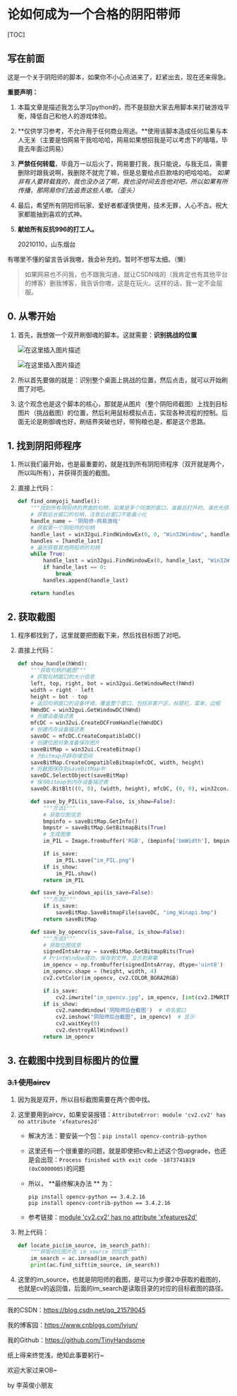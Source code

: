 # 论如何成为一个合格的阴阳带师

[TOC]

## 写在前面

这是一个关于阴阳师的脚本，如果你不小心点进来了，赶紧出去，现在还来得急。

**重要声明：**

1. 本篇文章是描述我怎么学习python的，而不是鼓励大家去用脚本来打破游戏平衡，降低自己和他人的游戏体验。

2. **仅供学习参考，不允许用于任何商业用途。**使用该脚本造成任何后果与本人无关（主要是怕网易干我哈哈哈，网易如果想招我是可以考虑下的嘻嘻，毕竟去年面过网易）

3. **严禁任何转载**，毕竟万一以后火了，网易要打我，我只能说，与我无瓜，需要删除时跟我说啊，我删除不就完了嘛，但是总要给点巨款啥的吧哈哈哈。 *如果非有人要转载我的，我也没办法了啊，我也没时间去告他对吧，所以如果有所传播，那网易你们去追责这些人嗷。（歪头）*

4. 最后，希望所有阴阳师玩家、爱好者都谨慎使用，技术无罪，人心不古。祝大家都能抽到喜欢的式神。

5. **献给所有反抗996的打工人。**

   20210110，山东烟台

有哪里不懂的留言告诉我嗷，我会补充的。暂时不想写太细。（懒）

> 如果网易也不问我，也不跟我沟通，就让CSDN啥的（我肯定也有其他平台的博客）删我博客，我告诉你嗷，这是在玩火。这样的话，我一定不会屈服。

## 0. 从零开始

1. 首先，我想做一个双开刷御魂的脚本。这就需要：**识别挑战的位置**

   ![在这里插入图片描述](https://img-blog.csdnimg.cn/20210110081703644.jpg?x-oss-process=image/watermark,type_ZmFuZ3poZW5naGVpdGk,shadow_10,text_aHR0cHM6Ly9ibG9nLmNzZG4ubmV0L3FxXzIxNTc5MDQ1,size_16,color_FFFFFF,t_70#pic_center)

   ![在这里插入图片描述](https://img-blog.csdnimg.cn/20210110081434203.png)

2. 所以首先要做的就是：识别整个桌面上挑战的位置，然后点击，就可以开始刷图了对吧。

3. 这个观念也是这个脚本的核心，那就是从图片（整个阴阳师截图）上找到目标图片（挑战截图）的位置，然后利用鼠标模拟点击，实现各种流程的控制。后面无论是刷御魂也好，刷结界突破也好，带狗粮也是，都是这个思路。

## 1. 找到阴阳师程序

1. 所以我们最开始，也是最重要的，就是找到所有阴阳师程序（双开就是两个，所以叫所有），并获得页面的截图。

2. 直接上代码：

   ```python
   def find_onmyoji_handle():
       """找到所有阴阳师的界面的句柄，如果是多个同类的窗口，谁最后打开的，谁优先获取"""
       # 获取后台窗口的句柄，注意后台窗口不能最小化
       handle_name = '阴阳师-网易游戏'
       # 获取第一个阴阳师的句柄
       handle_last = win32gui.FindWindowEx(0, 0, "Win32Window", handle_name)
       handles = [handle_last]
       # 遍历获取其他阴阳师的句柄
       while True:
           handle_last = win32gui.FindWindowEx(0, handle_last, "Win32Window", handle_name)
           if handle_last == 0:
               break
           handles.append(handle_last)
   
       return handles
   ```

## 2. 获取截图

1. 程序都找到了，这里就要把图截下来，然后找目标图了对吧。

2. 直接上代码：

   ```python
   def show_handle(hWnd):
       """获取句柄的截图"""
       # 获取句柄窗口的大小信息
       left, top, right, bot = win32gui.GetWindowRect(hWnd)
       width = right - left
       height = bot - top
       # 返回句柄窗口的设备环境，覆盖整个窗口，包括非客户区，标题栏，菜单，边框
       hWndDC = win32gui.GetWindowDC(hWnd)
       # 创建设备描述表
       mfcDC = win32ui.CreateDCFromHandle(hWndDC)
       # 创建内存设备描述表
       saveDC = mfcDC.CreateCompatibleDC()
       # 创建位图对象准备保存图片
       saveBitMap = win32ui.CreateBitmap()
       # 为bitmap开辟存储空间
       saveBitMap.CreateCompatibleBitmap(mfcDC, width, height)
       # 将截图保存到saveBitMap中
       saveDC.SelectObject(saveBitMap)
       # 保存bitmap到内存设备描述表
       saveDC.BitBlt((0, 0), (width, height), mfcDC, (0, 0), win32con.SRCCOPY)
   
       def save_by_PIL(is_save=False, is_show=False):
           """方法1"""
           # 获取位图信息
           bmpinfo = saveBitMap.GetInfo()
           bmpstr = saveBitMap.GetBitmapBits(True)
           # 生成图像
           im_PIL = Image.frombuffer('RGB', (bmpinfo['bmWidth'], bmpinfo['bmHeight']), bmpstr, 'raw', 'BGRX', 0, 1)
   
           if is_save:
               im_PIL.save("im_PIL.png")
           if is_show:
               im_PIL.show()
           return im_PIL
   
       def save_by_windows_api(is_save=False):
           """方法2"""
           if is_save:
               saveBitMap.SaveBitmapFile(saveDC, "img_Winapi.bmp")
           return saveBitMap
   
       def save_by_opencv(is_save=False, is_show=False):
           """方法3"""
           # 获取位图信息
           signedIntsArray = saveBitMap.GetBitmapBits(True)
           # PrintWindow成功，保存到文件，显示到屏幕
           im_opencv = np.frombuffer(signedIntsArray, dtype='uint8')
           im_opencv.shape = (height, width, 4)
           cv2.cvtColor(im_opencv, cv2.COLOR_BGRA2RGB)
   
           if is_save:
               cv2.imwrite("im_opencv.jpg", im_opencv, [int(cv2.IMWRITE_JPEG_QUALITY), 100])  # 保存
           if is_show:
               cv2.namedWindow('阴阳师后台截图')  # 命名窗口
               cv2.imshow("阴阳师后台截图", im_opencv)  # 显示
               cv2.waitKey(0)
               cv2.destroyAllWindows()
           return im_opencv
   ```

## 3. 在截图中找到目标图片的位置

### ~~3.1 使用aircv~~

1. 因为我是双开，所以目标截图需要在两个图中找。

2. 这里要用到aircv，如果安装报错：`AttributeError: module 'cv2.cv2' has no attribute 'xfeatures2d'`

   - 解决方法：要安装一个包：`pip install opencv-contrib-python`

   - 这里还有一个很重要的问题，就是即使把cv和上述这个包upgrade，也还是会出现：`Process finished with exit code -1073741819 (0xC0000005)`的问题

   - 所以， **最终解决办法 ** 为：

     ```
     pip install opencv-python == 3.4.2.16
     pip install opencv-contrib-python == 3.4.2.16
     ```

   - 参考链接：[module 'cv2.cv2' has no attribute 'xfeatures2d'](https://blog.csdn.net/weixin_43167047/article/details/82841750)

3. 附上代码：

   ```python
   def locate_pic(im_source, im_search_path):
       """获取对应图片在 im_source 的位置"""
       im_search = ac.imread(im_search_path)
       print(ac.find_sift(im_source, im_search))
   ```

4. 这里的im_source，也就是阴阳师的截图，是可以为步骤2中获取的截图的，也就是cv的返回值，后面的im_search是读取目录的对应的目标截图的路径。









------

我的CSDN：https://blog.csdn.net/qq_21579045

我的博客园：https://www.cnblogs.com/lyjun/

我的Github：https://github.com/TinyHandsome

纸上得来终觉浅，绝知此事要躬行~

欢迎大家过来OB~

by 李英俊小朋友